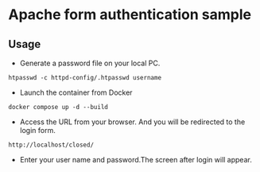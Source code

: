 # Apache form authentication sample

## Usage

- Generate a password file on your local PC.

```
htpasswd -c httpd-config/.htpasswd username
```

- Launch the container from Docker

```
docker compose up -d --build
```

- Access the URL from your browser. And you will be redirected to the login form.

```
http://localhost/closed/
```

- Enter your user name and password.The screen after login will appear.
